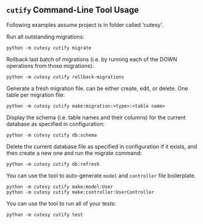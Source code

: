 ## `cutify` Command-Line Tool Usage 

Following examples assume project is in folder called 'cutesy'.

Run all outstanding migrations:

```
python -m cutesy cutify migrate
```

Rollback last batch of migrations (i.e. by running each of the DOWN operations from those migrations):

```
python -m cutesy cutify rollback-migrations 
```

Generate a fresh migration file. <type> can be either create, edit, or delete. One table per migration file:

```
python -m cutesy cutify make:migration:<type>:<table name>
```

Display the schema (i.e. table names and their columns) for the current database as specified in configuration:

```
python -m cutesy cutify db:schema
```

Delete the current database file as specified in configuration if it exists, and then create a new one and run the migrate command:

```
python -m cutesy cutify db:refresh
```

You can use the tool to auto-generate `model` and `controller` file boilerplate. 

```
python -m cutesy cutify make:model:User
python -m cutesy cutify make:controller:UserController
```

You can use the tool to run all of your tests:

```
python -m cutesy cutify test
```

